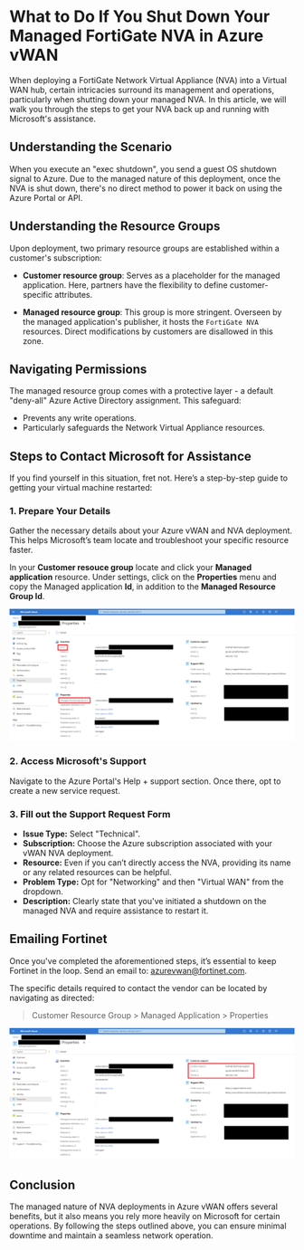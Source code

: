 # What to Do If You Shut Down Your Managed FortiGate NVA in Azure vWAN

When deploying a FortiGate Network Virtual Appliance (NVA) into a Virtual WAN hub, certain intricacies surround its management and operations, particularly when shutting down your managed NVA. In this article, we will walk you through the steps to get your NVA back up and running with Microsoft's assistance.

## Understanding the Scenario

When you execute an "exec shutdown", you send a guest OS shutdown signal to Azure. Due to the managed nature of this deployment, once the NVA is shut down, there's no direct method to power it back on using the Azure Portal or API.

## Understanding the Resource Groups

Upon deployment, two primary resource groups are established within a customer's subscription:

- **Customer resource group**: Serves as a placeholder for the managed application. Here, partners have the flexibility to define customer-specific attributes.

- **Managed resource group**: This group is more stringent. Overseen by the managed application's publisher, it  hosts the `FortiGate NVA` resources. Direct modifications by customers are disallowed in this zone.

## Navigating Permissions

The managed resource group comes with a protective layer - a default "deny-all" Azure Active Directory assignment. This safeguard:

- Prevents any write operations.
- Particularly safeguards the Network Virtual Appliance resources.

## Steps to Contact Microsoft for Assistance

If you find yourself in this situation, fret not. Here’s a step-by-step guide to getting your virtual machine restarted:

### 1. Prepare Your Details

Gather the necessary details about your Azure vWAN and NVA deployment. This helps Microsoft’s team locate and troubleshoot your specific resource faster.

In your **Customer resouce group** locate and click your **Managed application** resource. Under settings, click on the **Properties** menu and copy the Managed application **Id**, in addition to the **Managed Resource Group Id**.

![ManagedApplicationProperties](https://raw.githubusercontent.com/AJLab-GH/Azure-vWAN-FAQ/main/Images/vWAN-ID-Screenshot.png)

### 2. Access Microsoft's Support

Navigate to the Azure Portal's Help + support section. Once there, opt to create a new service request.

### 3. Fill out the Support Request Form

- **Issue Type:** Select "Technical".
- **Subscription:** Choose the Azure subscription associated with your vWAN NVA deployment.
- **Resource:** Even if you can’t directly access the NVA, providing its name or any related resources can be helpful.
- **Problem Type:** Opt for "Networking" and then "Virtual WAN" from the dropdown.
- **Description:** Clearly state that you've initiated a shutdown on the managed NVA and require assistance to restart it.

## Emailing Fortinet

Once you've completed the aforementioned steps, it’s essential to keep Fortinet in the loop. Send an email to: [azurevwan@fortinet.com](mailto:azurevwan@fortinet.com).

The specific details required to contact the vendor can be located by navigating as directed:

> Customer Resource Group > Managed Application > Properties

![CxSupportInformation](https://raw.githubusercontent.com/AJLab-GH/Azure-vWAN-FAQ/main/Images/vWAN_Support_contact.png)

## Conclusion

The managed nature of NVA deployments in Azure vWAN offers several benefits, but it also means you rely more heavily on Microsoft for certain operations. By following the steps outlined above, you can ensure minimal downtime and maintain a seamless network operation.